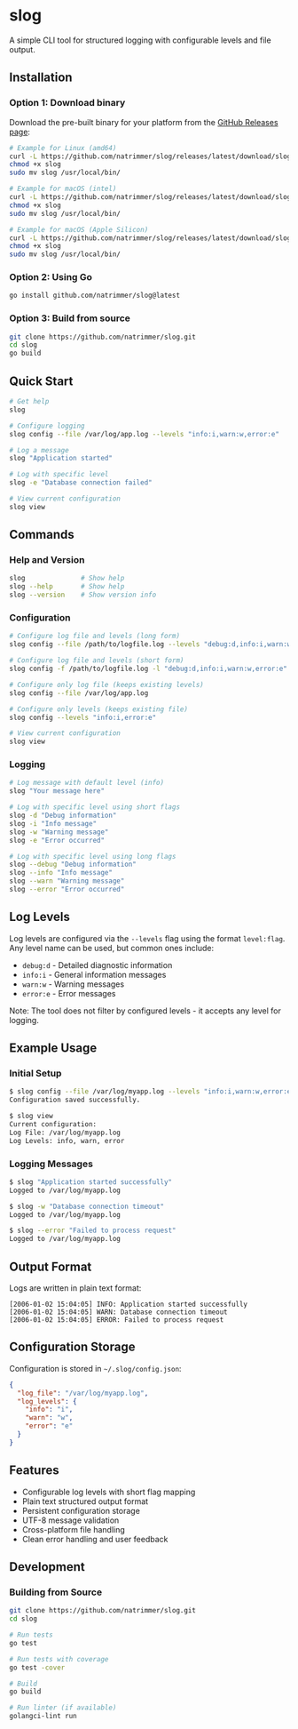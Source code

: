 # slog

A simple CLI tool for structured logging with configurable levels and file output.

## Installation

### Option 1: Download binary

Download the pre-built binary for your platform from the [GitHub Releases page](https://github.com/natrimmer/slog/releases/latest):

```bash
# Example for Linux (amd64)
curl -L https://github.com/natrimmer/slog/releases/latest/download/slog_linux_amd64 -o slog
chmod +x slog
sudo mv slog /usr/local/bin/

# Example for macOS (intel)
curl -L https://github.com/natrimmer/slog/releases/latest/download/slog_darwin_amd64 -o slog
chmod +x slog
sudo mv slog /usr/local/bin/

# Example for macOS (Apple Silicon)
curl -L https://github.com/natrimmer/slog/releases/latest/download/slog_darwin_arm64 -o slog
chmod +x slog
sudo mv slog /usr/local/bin/
```

### Option 2: Using Go

```bash
go install github.com/natrimmer/slog@latest
```

### Option 3: Build from source

```bash
git clone https://github.com/natrimmer/slog.git
cd slog
go build
```

## Quick Start

```bash
# Get help
slog

# Configure logging
slog config --file /var/log/app.log --levels "info:i,warn:w,error:e"

# Log a message
slog "Application started"

# Log with specific level
slog -e "Database connection failed"

# View current configuration
slog view
```

## Commands

### Help and Version

```bash
slog              # Show help
slog --help       # Show help
slog --version    # Show version info
```

### Configuration

```bash
# Configure log file and levels (long form)
slog config --file /path/to/logfile.log --levels "debug:d,info:i,warn:w,error:e"

# Configure log file and levels (short form)
slog config -f /path/to/logfile.log -l "debug:d,info:i,warn:w,error:e"

# Configure only log file (keeps existing levels)
slog config --file /var/log/app.log

# Configure only levels (keeps existing file)
slog config --levels "info:i,error:e"

# View current configuration
slog view
```

### Logging

```bash
# Log message with default level (info)
slog "Your message here"

# Log with specific level using short flags
slog -d "Debug information"
slog -i "Info message"
slog -w "Warning message"
slog -e "Error occurred"

# Log with specific level using long flags
slog --debug "Debug information"
slog --info "Info message"
slog --warn "Warning message"
slog --error "Error occurred"
```

## Log Levels

Log levels are configured via the `--levels` flag using the format `level:flag`. Any level name can be used, but common ones include:

- `debug:d` - Detailed diagnostic information
- `info:i` - General information messages
- `warn:w` - Warning messages
- `error:e` - Error messages

Note: The tool does not filter by configured levels - it accepts any level for logging.

## Example Usage

### Initial Setup

```bash
$ slog config --file /var/log/myapp.log --levels "info:i,warn:w,error:e"
Configuration saved successfully.

$ slog view
Current configuration:
Log File: /var/log/myapp.log
Log Levels: info, warn, error
```

### Logging Messages

```bash
$ slog "Application started successfully"
Logged to /var/log/myapp.log

$ slog -w "Database connection timeout"
Logged to /var/log/myapp.log

$ slog --error "Failed to process request"
Logged to /var/log/myapp.log
```

## Output Format

Logs are written in plain text format:

```
[2006-01-02 15:04:05] INFO: Application started successfully
[2006-01-02 15:04:05] WARN: Database connection timeout
[2006-01-02 15:04:05] ERROR: Failed to process request
```

## Configuration Storage

Configuration is stored in `~/.slog/config.json`:

```json
{
  "log_file": "/var/log/myapp.log",
  "log_levels": {
    "info": "i",
    "warn": "w",
    "error": "e"
  }
}
```

## Features

- Configurable log levels with short flag mapping
- Plain text structured output format
- Persistent configuration storage
- UTF-8 message validation
- Cross-platform file handling
- Clean error handling and user feedback

## Development

### Building from Source

```bash
git clone https://github.com/natrimmer/slog.git
cd slog

# Run tests
go test

# Run tests with coverage
go test -cover

# Build
go build

# Run linter (if available)
golangci-lint run
```
